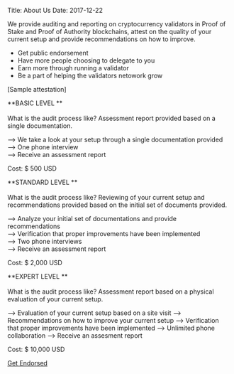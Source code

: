Title: About Us
Date: 2017-12-22

We provide auditing and reporting on cryptocurrency validators in Proof of Stake and Proof of Authority blockchains, attest on the quality of your current setup and provide recommendations on how to improve. 

- Get public endorsement
- Have more people choosing to delegate to you
- Earn more through running a validator
- Be a part of helping the validators netowork grow


[Sample attestation]

<!-- adding image -->
<!-- ![Logo]({attach}/images/pof_logo.png) <br> -->

<!-- <img id="logo"alt="logo" src="../images/pof_logo.png"> -->

<bold>**BASIC LEVEL **</bold><br><br>
What is the audit process like?
Assessment report provided based on a single documentation. 

--> We take a look at your setup through a single documentation provided <br>
--> One phone interview <br>
--> Receive an assessment report <br>

Cost: $ 500 USD

<bold>**STANDARD LEVEL **</bold><br><br>
What is the audit process like?
Reviewing of your current setup and recommendations provided based on the initial set of documents provided.

--> Analyze your initial set of documentations and provide recommendations <br>
--> Verification that proper improvements have been implemented <br>
--> Two phone interviews <br>
--> Receive an assessment report <br>

Cost: $ 2,000 USD

<bold>**EXPERT LEVEL **</bold><br><br>
What is the audit process like?
Assessment report based on a physical evaluation of your current setup.

--> Evaluation of your current setup based on a site visit 
--> Recommendations on how to improve your current setup
--> Verification that proper improvements have been implemented
--> Unlimited phone collaboration
--> Receive an assesment report

Cost: $ 10,000 USD

<!-- adding links -->
<!-- [Attestation]({filename}signup.md) <br> -->
[Get Endorsed](/pages/contact.html) <br>
<!-- [GitHub](http://github.com) -->



